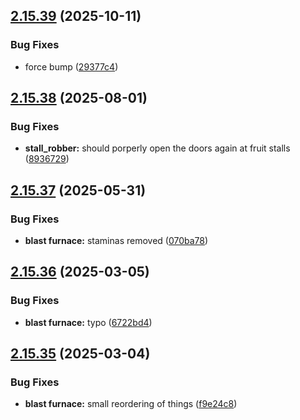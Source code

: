 ## [2.15.39](https://github.com/Torwent/wasp-free/compare/v2.15.38...v2.15.39) (2025-10-11)


### Bug Fixes

* force bump ([29377c4](https://github.com/Torwent/wasp-free/commit/29377c4bf5cc1fb39f9c0a16633b3f85bea1da1f))



## [2.15.38](https://github.com/Torwent/wasp-free/compare/v2.15.37...v2.15.38) (2025-08-01)


### Bug Fixes

* **stall_robber:** should porperly open the doors again at fruit stalls ([8936729](https://github.com/Torwent/wasp-free/commit/8936729f6703874b564b38adfe2b7f670ddc7368))



## [2.15.37](https://github.com/Torwent/wasp-free/compare/v2.15.36...v2.15.37) (2025-05-31)


### Bug Fixes

* **blast furnace:** staminas removed ([070ba78](https://github.com/Torwent/wasp-free/commit/070ba78355c21e6bb5489f298ba90545e9887d21))



## [2.15.36](https://github.com/Torwent/wasp-free/compare/v2.15.35...v2.15.36) (2025-03-05)


### Bug Fixes

* **blast furnace:** typo ([6722bd4](https://github.com/Torwent/wasp-free/commit/6722bd4077a7e8a5de6f5edc6fb34082465095b9))



## [2.15.35](https://github.com/Torwent/wasp-free/compare/v2.15.34...v2.15.35) (2025-03-04)


### Bug Fixes

* **blast furnace:** small reordering of things ([f9e24c8](https://github.com/Torwent/wasp-free/commit/f9e24c8c42cdc05242e287c3e7f7531697673f98))



